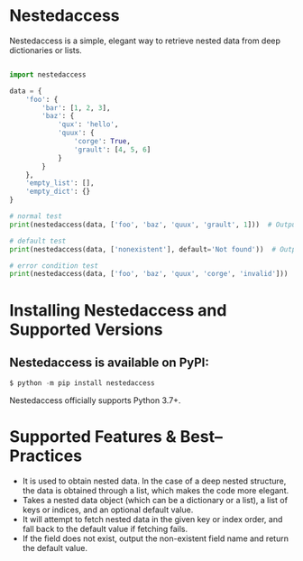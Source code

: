 # Nestedaccess

Nestedaccess is a simple, elegant way to retrieve nested data from deep dictionaries or lists.

```python

import nestedaccess

data = {
    'foo': {
        'bar': [1, 2, 3],
        'baz': {
            'qux': 'hello',
            'quux': {
                'corge': True,
                'grault': [4, 5, 6]
            }
        }
    },
    'empty_list': [],
    'empty_dict': {}
}

# normal test
print(nestedaccess(data, ['foo', 'baz', 'quux', 'grault', 1]))  # Output: 5

# default test
print(nestedaccess(data, ['nonexistent'], default='Not found'))  # Output: 'Not found'

# error condition test
print(nestedaccess(data, ['foo', 'baz', 'quux', 'corge', 'invalid']))  # Output: None (dictionary key does not exist)
```

# Installing Nestedaccess and Supported Versions

## Nestedaccess is available on PyPI:

```python
$ python -m pip install nestedaccess
```

Nestedaccess officially supports Python 3.7+.

# Supported Features & Best–Practices

-   It is used to obtain nested data. In the case of a deep nested structure, the data is obtained through a list, which makes the code more elegant.
-   Takes a nested data object (which can be a dictionary or a list), a list of keys or indices, and an optional default value.
-   It will attempt to fetch nested data in the given key or index order, and fall back to the default value if fetching fails.
-   If the field does not exist, output the non-existent field name and return the default value.